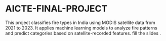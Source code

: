 # AICTE-FINAL-PROJECT
This project classifies fire types in India using MODIS satellite data from 2021 to 2023. It applies machine learning models to analyze fire patterns and predict categories based on satellite-recorded features. fill the slides .
